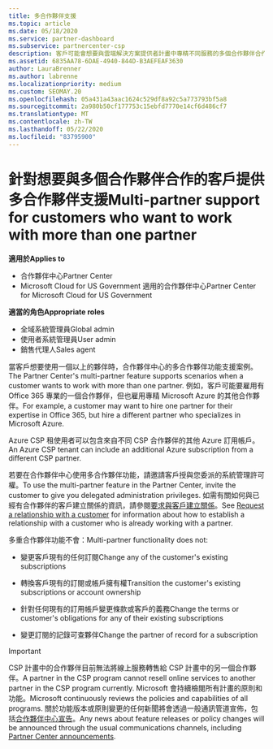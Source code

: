 ```yaml
---
title: 多合作夥伴支援
ms.topic: article
ms.date: 05/18/2020
ms.service: partner-dashboard
ms.subservice: partnercenter-csp
description: 客戶可能會想要與雲端解決方案提供者計畫中專精不同服務的多個合作夥伴合作。
ms.assetid: 6835AA78-6DAE-4940-844D-B3AEFEAF3630
author: LauraBrenner
ms.author: labrenne
ms.localizationpriority: medium
ms.custom: SEOMAY.20
ms.openlocfilehash: 05a431a43aac1624c529df8a92c5a773793bf5a8
ms.sourcegitcommit: 2a980b50cf177753c15ebfd7770e14cf6d486cf7
ms.translationtype: MT
ms.contentlocale: zh-TW
ms.lasthandoff: 05/22/2020
ms.locfileid: "83795900"
---
```

# <a name="multi-partner-support-for-customers-who-want-to-work-with-more-than-one-partner"></a><span data-ttu-id="2b3b5-103">針對想要與多個合作夥伴合作的客戶提供多合作夥伴支援</span><span class="sxs-lookup"><span data-stu-id="2b3b5-103">Multi-partner support for customers who want to work with more than one partner</span></span>

<span data-ttu-id="2b3b5-104">**適用於**</span><span class="sxs-lookup"><span data-stu-id="2b3b5-104">**Applies to**</span></span>

-  <span data-ttu-id="2b3b5-105">合作夥伴中心</span><span class="sxs-lookup"><span data-stu-id="2b3b5-105">Partner Center</span></span>
-  <span data-ttu-id="2b3b5-106">Microsoft Cloud for US Government 適用的合作夥伴中心</span><span class="sxs-lookup"><span data-stu-id="2b3b5-106">Partner Center for Microsoft Cloud for US Government</span></span>

<span data-ttu-id="2b3b5-107">**適當的角色**</span><span class="sxs-lookup"><span data-stu-id="2b3b5-107">**Appropriate roles**</span></span>
-   <span data-ttu-id="2b3b5-108">全域系統管理員</span><span class="sxs-lookup"><span data-stu-id="2b3b5-108">Global admin</span></span>
-   <span data-ttu-id="2b3b5-109">使用者系統管理員</span><span class="sxs-lookup"><span data-stu-id="2b3b5-109">User admin</span></span>
-   <span data-ttu-id="2b3b5-110">銷售代理人</span><span class="sxs-lookup"><span data-stu-id="2b3b5-110">Sales agent</span></span>

<span data-ttu-id="2b3b5-111">當客戶想要使用一個以上的夥伴時，合作夥伴中心的多合作夥伴功能支援案例。</span><span class="sxs-lookup"><span data-stu-id="2b3b5-111">The Partner Center's multi-partner feature supports scenarios when a customer wants to work with more than one partner.</span></span> <span data-ttu-id="2b3b5-112">例如，客戶可能要雇用有 Office 365 專業的一個合作夥伴，但也雇用專精 Microsoft Azure 的其他合作夥伴。</span><span class="sxs-lookup"><span data-stu-id="2b3b5-112">For example, a customer may want to hire one partner for their expertise in Office 365, but hire a different partner who specializes in Microsoft Azure.</span></span> 

<span data-ttu-id="2b3b5-113">Azure CSP 租使用者可以包含來自不同 CSP 合作夥伴的其他 Azure 訂用帳戶。</span><span class="sxs-lookup"><span data-stu-id="2b3b5-113">An Azure CSP tenant can include an additional Azure subscription from a different CSP partner.</span></span>

<span data-ttu-id="2b3b5-114">若要在合作夥伴中心使用多合作夥伴功能，請邀請客戶授與您委派的系統管理許可權。</span><span class="sxs-lookup"><span data-stu-id="2b3b5-114">To use the multi-partner feature in the Partner Center, invite the customer to give you delegated administration privileges.</span></span> <span data-ttu-id="2b3b5-115">如需有關如何與已經有合作夥伴的客戶建立關係的資訊，請參閱[要求與客戶建立關係](request-a-relationship-with-a-customer.md)。</span><span class="sxs-lookup"><span data-stu-id="2b3b5-115">See [Request a relationship with a customer](request-a-relationship-with-a-customer.md) for information about how to establish a relationship with a customer who is already working with a partner.</span></span>

<span data-ttu-id="2b3b5-116">多重合作夥伴功能不會：</span><span class="sxs-lookup"><span data-stu-id="2b3b5-116">Multi-partner functionality does not:</span></span>

- <span data-ttu-id="2b3b5-117">變更客戶現有的任何訂閱</span><span class="sxs-lookup"><span data-stu-id="2b3b5-117">Change any of the customer's existing subscriptions</span></span>

- <span data-ttu-id="2b3b5-118">轉換客戶現有的訂閱或帳戶擁有權</span><span class="sxs-lookup"><span data-stu-id="2b3b5-118">Transition the customer's existing subscriptions or account ownership</span></span>

- <span data-ttu-id="2b3b5-119">針對任何現有的訂用帳戶變更條款或客戶的義務</span><span class="sxs-lookup"><span data-stu-id="2b3b5-119">Change the terms or customer's obligations for any of their existing subscriptions</span></span>

- <span data-ttu-id="2b3b5-120">變更訂閱的記錄可查夥伴</span><span class="sxs-lookup"><span data-stu-id="2b3b5-120">Change the partner of record for a subscription</span></span>

> [!IMPORTANT]  
> <span data-ttu-id="2b3b5-121">CSP 計畫中的合作夥伴目前無法將線上服務轉售給 CSP 計畫中的另一個合作夥伴。</span><span class="sxs-lookup"><span data-stu-id="2b3b5-121">A partner in the CSP program cannot resell online services to another partner in the CSP program currently.</span></span> <span data-ttu-id="2b3b5-122">Microsoft 會持續檢閱所有計畫的原則和功能。</span><span class="sxs-lookup"><span data-stu-id="2b3b5-122">Microsoft continuously reviews the policies and capabilities of all programs.</span></span> <span data-ttu-id="2b3b5-123">關於功能版本或原則變更的任何新聞將會透過一般通訊管道宣佈，包括[合作夥伴中心宣告](https://partner.microsoft.com/pcv/announcements)。</span><span class="sxs-lookup"><span data-stu-id="2b3b5-123">Any news about feature releases or policy changes will be announced through the usual communications channels, including [Partner Center announcements](https://partner.microsoft.com/pcv/announcements).</span></span>






